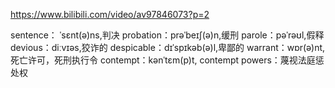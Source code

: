 https://www.bilibili.com/video/av97846073?p=2

sentence： ˈsɛnt(ə)ns,判决
probation：prəˈbeɪʃ(ə)n,缓刑
parole：pəˈrəʊl,假释
devious：diːvɪəs,狡诈的
despicable：dɪˈspɪkəb(ə)l,卑鄙的
warrant：wɒr(ə)nt,死亡许可，死刑执行令
contempt：kənˈtɛm(p)t,
    contempt powers：蔑视法庭惩处权